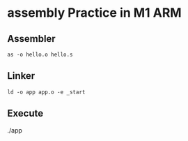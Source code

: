 # assembly Practice in M1 ARM
## Assembler
`as -o hello.o hello.s`

## Linker
`ld -o app app.o -e _start`

## Execute
./app

